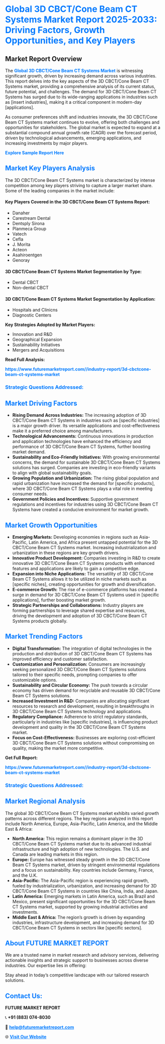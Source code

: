 <h1 style="color: #007BFF;">Global 3D CBCT/Cone Beam CT Systems Market Report 2025-2033: Driving Factors, Growth Opportunities, and Key Players</h1>

<section id="overview">
<h2>Market Report Overview</h2>
<p>The <a href="https://www.futuremarketreport.com//industry-report/3d-cbctcone-beam-ct-systems-market" style="color: #007BFF; text-decoration: none;"><strong>Global 3D CBCT/Cone Beam CT Systems Market</strong></a> is witnessing significant growth, driven by increasing demand across various industries. This report delves into the key aspects of the 3D CBCT/Cone Beam CT Systems market, providing a comprehensive analysis of its current status, future potential, and challenges. The demand for 3D CBCT/Cone Beam CT Systems has surged due to its wide-ranging applications in industries such as [insert industries], making it a critical component in modern-day [applications].</p>
<p>As consumer preferences shift and industries innovate, the 3D CBCT/Cone Beam CT Systems market continues to evolve, offering both challenges and opportunities for stakeholders. The global market is expected to expand at a substantial compound annual growth rate (CAGR) over the forecast period, driven by technological advancements, emerging applications, and increasing investments by major players.</p>
</section>

<section id="overview">
<p><a href="https://www.futuremarketreport.com//request-sample/reportId=45354" style="color: #007BFF; text-decoration: none;"><strong>Explore Sample Report Here</strong></a></p>
</section>

<section id="key-players">
<h2 style="color: #007BFF;">Market Key Players Analysis</h2>
<p>The 3D CBCT/Cone Beam CT Systems market is characterized by intense competition among key players striving to capture a larger market share. Some of the leading companies in the market include:</p>
<h4>Key Players Covered in the 3D CBCT/Cone Beam CT Systems Report:</h4>
<ul><li>Danaher</li><li>Carestream Dental</li><li>Dentsply Sirona</li><li>Planmeca Group</li><li>Vatech</li><li>Cefla</li><li>J. Morita</li><li>Acteon</li><li>Asahiroentgen</li><li>Genoray</li></ul>
<h4>3D CBCT/Cone Beam CT Systems Market Segmentation by Type:</h4>
<ul><li>Dental CBCT</li><li>Non-dental CBCT</li></ul>

<h4>3D CBCT/Cone Beam CT Systems Market Segmentation by Application:</h4>
<ul><li>Hospitals and Clinicns</li><li>Diagnostic Centers</li></ul>
<p><strong>Key Strategies Adopted by Market Players:</strong></p>
<ul>
<li>Innovation and R&D</li>
<li>Geographical Expansion</li>
<li>Sustainability Initiatives</li>
<li>Mergers and Acquisitions</li>
</ul>
</section>

<section>
<p><strong>Read Full Analysis: </strong></p><a href="https://www.futuremarketreport.com//industry-report/3d-cbctcone-beam-ct-systems-market" style="color: #007BFF; text-decoration: none;"><strong>https://www.futuremarketreport.com//industry-report/3d-cbctcone-beam-ct-systems-market</strong></a>
<h3 style="color: #007BFF;">Strategic Questions Addressed:</h3>
</section>

<section id="driving-factors">
<h2 style="color: #007BFF;">Market Driving Factors</h2>
<ul>
<li><strong>Rising Demand Across Industries:</strong> The increasing adoption of 3D CBCT/Cone Beam CT Systems in industries such as [specific industries] is a major growth driver. Its versatile applications and cost-effectiveness make it a preferred choice among manufacturers.</li>
<li><strong>Technological Advancements:</strong> Continuous innovations in production and application technologies have enhanced the efficiency and performance of 3D CBCT/Cone Beam CT Systems, further boosting market demand.</li>
<li><strong>Sustainability and Eco-Friendly Initiatives:</strong> With growing environmental concerns, the demand for sustainable 3D CBCT/Cone Beam CT Systems solutions has surged. Companies are investing in eco-friendly variants to align with global sustainability goals.</li>
<li><strong>Growing Population and Urbanization:</strong> The rising global population and rapid urbanization have increased the demand for [specific products], where 3D CBCT/Cone Beam CT Systems plays a vital role in meeting consumer needs.</li>
<li><strong>Government Policies and Incentives:</strong> Supportive government regulations and incentives for industries using 3D CBCT/Cone Beam CT Systems have created a conducive environment for market growth.</li>
</ul>
</section>

<section id="growth-opportunities">
<h2 style="color: #007BFF;">Market Growth Opportunities</h2>
<ul>
<li><strong>Emerging Markets:</strong> Developing economies in regions such as Asia-Pacific, Latin America, and Africa present untapped potential for the 3D CBCT/Cone Beam CT Systems market. Increasing industrialization and urbanization in these regions are key growth drivers.</li>
<li><strong>Innovative Product Development:</strong> Companies investing in R&D to create innovative 3D CBCT/Cone Beam CT Systems products with enhanced features and applications are likely to gain a competitive edge.</li>
<li><strong>Expansion into Niche Applications:</strong> The versatility of 3D CBCT/Cone Beam CT Systems allows it to be utilized in niche markets such as [specific niches], creating opportunities for growth and diversification.</li>
<li><strong>E-commerce Growth:</strong> The rise of e-commerce platforms has created a surge in demand for 3D CBCT/Cone Beam CT Systems used in [specific applications], further boosting market growth.</li>
<li><strong>Strategic Partnerships and Collaborations:</strong> Industry players are forming partnerships to leverage shared expertise and resources, driving the development and adoption of 3D CBCT/Cone Beam CT Systems products globally.</li>
</ul>
</section>

<section id="trending-factors">
<h2 style="color: #007BFF;">Market Trending Factors</h2>
<ul>
<li><strong>Digital Transformation:</strong> The integration of digital technologies in the production and distribution of 3D CBCT/Cone Beam CT Systems has improved efficiency and customer satisfaction.</li>
<li><strong>Customization and Personalization:</strong> Consumers are increasingly seeking personalized 3D CBCT/Cone Beam CT Systems solutions tailored to their specific needs, prompting companies to offer customizable options.</li>
<li><strong>Sustainability and Circular Economy:</strong> The push towards a circular economy has driven demand for recyclable and reusable 3D CBCT/Cone Beam CT Systems solutions.</li>
<li><strong>Increased Investment in R&D:</strong> Companies are allocating significant resources to research and development, resulting in breakthroughs in 3D CBCT/Cone Beam CT Systems technology and applications.</li>
<li><strong>Regulatory Compliance:</strong> Adherence to strict regulatory standards, particularly in industries like [specific industries], is influencing product development and quality in the 3D CBCT/Cone Beam CT Systems market.</li>
<li><strong>Focus on Cost-Effectiveness:</strong> Businesses are exploring cost-efficient 3D CBCT/Cone Beam CT Systems solutions without compromising on quality, making the market more competitive.</li>
</ul>
</section>

<section>
<p><strong>Get Full Report: </strong></p><a href="https://www.futuremarketreport.com//industry-report/3d-cbctcone-beam-ct-systems-market" style="color: #007BFF; text-decoration: none;"><strong>https://www.futuremarketreport.com//industry-report/3d-cbctcone-beam-ct-systems-market</strong></a>
<h3 style="color: #007BFF;">Strategic Questions Addressed:</h3>
</section>


<section id="regional-analysis">
<h2 style="color: #007BFF;">Market Regional Analysis</h2>
<p>The global 3D CBCT/Cone Beam CT Systems market exhibits varied growth patterns across different regions. The key regions analyzed in this report include North America, Europe, Asia-Pacific, Latin America, and the Middle East & Africa:</p>
<ul>
<li><strong>North America:</strong> This region remains a dominant player in the 3D CBCT/Cone Beam CT Systems market due to its advanced industrial infrastructure and high adoption of new technologies. The U.S. and Canada are leading markets in this region.</li>
<li><strong>Europe:</strong> Europe has witnessed steady growth in the 3D CBCT/Cone Beam CT Systems market, driven by stringent environmental regulations and a focus on sustainability. Key countries include Germany, France, and the U.K.</li>
<li><strong>Asia-Pacific:</strong> The Asia-Pacific region is experiencing rapid growth, fueled by industrialization, urbanization, and increasing demand for 3D CBCT/Cone Beam CT Systems in countries like China, India, and Japan.</li>
<li><strong>Latin America:</strong> Emerging markets in Latin America, such as Brazil and Mexico, present significant opportunities for the 3D CBCT/Cone Beam CT Systems market, supported by growing industrial activities and investments.</li>
<li><strong>Middle East & Africa:</strong> The region’s growth is driven by expanding industries, infrastructure development, and increasing demand for 3D CBCT/Cone Beam CT Systems in sectors like [specific sectors].</li>
</ul>
</section>

<footer>
<h2 style="color: #007BFF;">About FUTURE MARKET REPORT</h2>
<p>We are a trusted name in market research and advisory services, delivering actionable insights and strategic support to businesses across diverse industries. Our expertise lies in offering:</p>

<p>Stay ahead in today’s competitive landscape with our tailored research solutions.</p>

<h2 style="color: #007BFF;">Contact Us:</h2>
<p><strong>FUTURE MARKET REPORT</strong></p>
<p>📞 <strong>+91 (883) 074-8030</strong></p>
<p>📧 <strong><a href="mailto:help@futuremarketreport.com" style="color: #007BFF;">help@futuremarketreport.com</a></strong></p>
<p>🌐 <strong><a href="https://www.futuremarketreport.com/" style="color: #007BFF;">Visit Our Website</a></strong></p>
</footer>